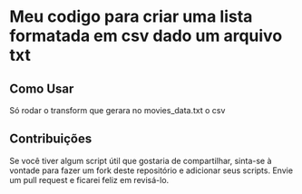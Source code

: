 # Meu codigo para criar uma lista formatada em csv dado um arquivo txt

## Como Usar

Só rodar o transform que gerara no movies_data.txt o csv

## Contribuições
Se você tiver algum script útil que gostaria de compartilhar, sinta-se à vontade para fazer um fork deste repositório e adicionar seus scripts. Envie um pull request e ficarei feliz em revisá-lo.
